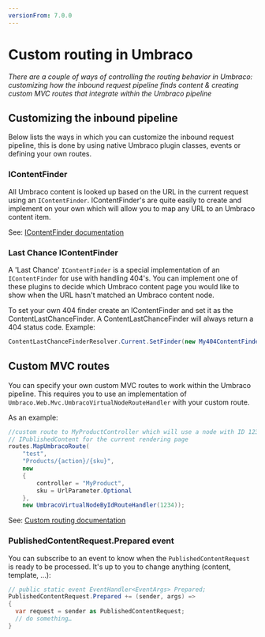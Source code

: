 ```yaml
---
versionFrom: 7.0.0
---
```


# Custom routing in Umbraco

_There are a couple of ways of controlling the routing behavior in Umbraco: customizing how the inbound request pipeline
finds content & creating custom MVC routes that integrate within the Umbraco pipeline_

## Customizing the inbound pipeline

Below lists the ways in which you can customize the inbound request pipeline, this is done by using native Umbraco plugin classes, events or defining your own routes.

### IContentFinder

All Umbraco content is looked up based on the URL in the current request using an `IContentFinder`. IContentFinder's are quite easily to create and implement on your own which will allow you to map any URL to an Umbraco content item.

See: [IContentFinder documentation](../../Reference/Routing/Request-Pipeline/IContentFinder)  

### Last Chance IContentFinder

A 'Last Chance' `IContentFinder` is a special implementation of an `IContentFinder` for use with handling 404's. You can implement one of these plugins to decide which Umbraco content page you would like to show when the URL hasn't matched an Umbraco content node.

To set your own 404 finder create an IContentFinder and set it as the ContentLastChanceFinder.  A ContentLastChanceFinder will always return a 404 status code. Example:

```csharp
ContentLastChanceFinderResolver.Current.SetFinder(new My404ContentFinder());
```

## Custom MVC routes

You can specify your own custom MVC routes to work within the Umbraco pipeline. This requires you to use an implementation of `Umbraco.Web.Mvc.UmbracoVirtualNodeRouteHandler` with your custom route.

As an example:

```csharp
//custom route to MyProductController which will use a node with ID 1234 as the
// IPublishedContent for the current rendering page
routes.MapUmbracoRoute(
    "test",
    "Products/{action}/{sku}",
    new
    {
        controller = "MyProduct",
        sku = UrlParameter.Optional
    },
    new UmbracoVirtualNodeByIdRouteHandler(1234));
```

See: [Custom routing documentation](../../Reference/Routing/custom-routes)

### PublishedContentRequest.Prepared event

You can subscribe to an event to know when the `PublishedContentRequest` is ready to be processed.  It's up to you to change anything (content, template, ...):

```csharp
// public static event EventHandler<EventArgs> Prepared;
PublishedContentRequest.Prepared += (sender, args) =>
{
  var request = sender as PublishedContentRequest;
  // do something…
}
```
